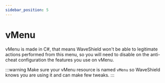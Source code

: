 ```yaml
---
sidebar_position: 5
---
```


# vMenu

vMenu is made in C#, that means WaveShield won't be able to legitimate actions performed from this menu, so you will need to disable on the anti-cheat configuration the features you use on vMenu.

:::warning
Make sure your vMenu resource is named `vMenu` so WaveShield knows you are using it and can make few tweaks.
:::
